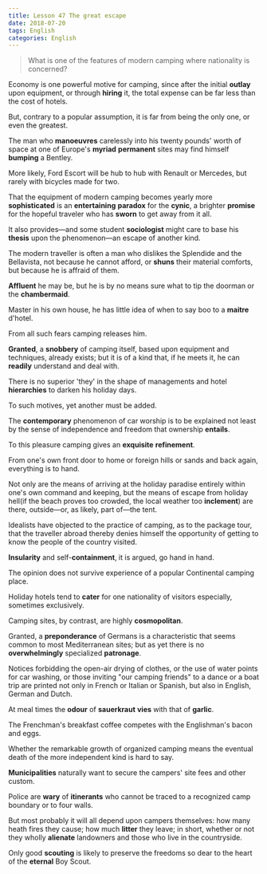 ```yaml
---
title: Lesson 47 The great escape
date: 2018-07-20
tags: English
categories: English
---
```



> What is one of the features of modern camping where nationality is concerned?

 

Economy is one powerful motive for camping, since after the initial **outlay** upon equipment, or through **hiring** it, the total expense can be far less than the cost of hotels. 

But, contrary to a popular assumption, it is far from being the only one, or even the greatest. 

The man who **manoeuvres** carelessly into his twenty pounds' worth of space at one of Europe's **myriad** **permanent** sites may find himself **bumping** a Bentley. 

More likely, Ford Escort will be hub to hub with Renault or Mercedes, but rarely with bicycles made for two.





That the equipment of modern camping becomes yearly more **sophisticated** is an **entertaining** **paradox** for the **cynic**, a brighter **promise** for the hopeful traveler who has **sworn** to get away from it all. 

It also provides—and some student **sociologist** might care to base his **thesis** upon the phenomenon—an escape of another kind. 

The modern traveller is often a man who dislikes the Splendide and the Bellavista, not because he cannot afford, or **shuns** their material comforts, but because he is affraid of them. 

**Affluent** he may be, but he is by no means sure what to tip the doorman or the **chambermaid**. 

Master in his own house, he has little idea of when to say boo to a **maitre** d'hotel.



 

From all such fears camping releases him. 

**Granted**, a **snobbery** of camping itself, based upon equipment and techniques, already exists; but it is of a kind that, if he meets it, he can **readily** understand and deal with. 

There is no superior 'they' in the shape of managements and hotel **hierarchies** to darken his holiday days.



 

To such motives, yet another must be added.

The **contemporary** phenomenon of car worship is to be explained not least by the sense of independence and freedom that ownership **entails**. 

To this pleasure camping gives an **exquisite** **refinement**.



 

From one's own front door to home or foreign hills or sands and back again, everything is to hand. 

Not only are the means of arriving at the holiday paradise entirely within one's own command and keeping, but the means of escape from holiday hell(if the beach proves too crowded, the local weather too **inclement**) are there, outside—or, as likely, part of—the tent.



 

Idealists have objected to the practice of camping, as to the package tour, that the traveller abroad thereby denies himself the opportunity of getting to know the people of the country visited. 

**Insularity** and self-**containment**, it is argued, go hand in hand. 

The opinion does not survive experience of a popular Continental camping place. 

Holiday hotels tend to **cater** for one nationality of visitors especially, sometimes exclusively.

Camping sites, by contrast, are highly **cosmopolitan**. 

Granted, a **preponderance** of Germans is a characteristic that seems common to most Mediterranean sites; but as yet there is no **overwhelmingly** specialized **patronage**. 

Notices forbidding the open-air drying of clothes, or the use of water points for car washing, or those inviting "our camping friends" to a dance or a boat trip are printed not only in French or Italian or Spanish, but also in English, German and Dutch. 

At meal times the **odour** of **sauerkraut** **vies** with that of **garlic**. 

The Frenchman's breakfast coffee competes with the Englishman's bacon and eggs.



 

Whether the remarkable growth of organized camping means the eventual death of the more independent kind is hard to say. 

**Municipalities** naturally want to secure the campers' site fees and other custom. 

Police are **wary** of **itinerants** who cannot be traced to a recognized camp boundary or to four walls. 

But most probably it will all depend upon campers themselves: how many heath fires they cause; how much **litter** they leave; in short, whether or not they wholly **alienate** landowners and those who live in the countryside.

Only good **scouting** is likely to preserve the freedoms so dear to the heart of the **eternal** Boy Scout.

